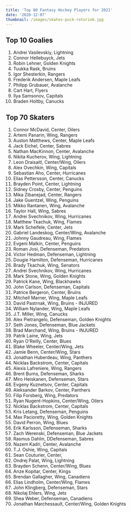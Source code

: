 ```yaml
---
title: 'Top 80 Fantasy Hockey Players for 2021'
date: '2020-12-07'
thumbnail: /images/skates-puck-rotorink.jpg
---
```


## Top 10 Goalies

1. Andrei Vasilevskiy, Lightning
2. Connor Hellebuyck, Jets
3. Robin Lehner, Golden Knights
4. Tuukka Rask, Bruins
5. Igor Shesterkin, Rangers
6. Frederik Andersen, Maple Leafs
7. Philipp Grubauer, Avalanche
8. Cart Hart, Flyers
9. Ilya Samsonov, Capitals
10. Braden Holtby, Canucks

## Top 70 Skaters

1. Connor McDavid, Center, Oilers
2. Artemi Panarin, Wing, Rangers
3. Auston Matthews, Center, Maple Leafs
4. Jack Eichel, Center, Sabres
5. Nathan MacKinnon, Center, Avalanche
6. Nikita Kucherov, Wing, Lightning
7. Leon Draisaitl, Center/Wing, Oilers
8. Alex Ovechkin, Wing, Capitals
9. Sebastian Aho, Center, Hurricanes
10. Elias Pettersson, Center, Canucks
11. Brayden Point, Center, Lightning
12. Sidney Crosby, Center, Penguins
13. Mika Zibanejad, Center, Rangers
14. Jake Guentzel, Wing, Penguins
15. Mikko Rantanen, Wing, Avalanche
16. Taylor Hall, Wing, Sabres
17. Andrei Svechnikov, Wing, Hurricanes
18. Matthew Tkachuk, Wing, Flames
19. Mark Scheifele, Center, Jets
20. Gabriel Landeskog, Center/Wing, Avalanche
21. Johnny Gaudreau, Wing, Flames
22. Evgeni Malkin, Center, Penguins
23. Roman Josi, Defenseman, Predators
24. Victor Hedman, Defenseman, Lightning
25. Dougie Hamilton, Defenseman, Hurricanes
26. Brady Tkachuk, Wing, Senators
27. Andrei Svechnikov, Wing, Hurricanes
28. Mark Stone, Wing, Golden Knights 
29. Patrick Kane, Wing, Blackhawks
30. John Carlson, Defenseman, Capitals
31. Patrice Bergeron, Center, Bruins 
32. Mitchell Marner, Wing, Maple Leafs
33. David Pastrnak, Wing, Bruins - INJURED
34. William Nylander, Wing, Maple Leafs
35. J.T. Miller, Wing, Canucks
36. Alex Pietrangelo, Defenseman, Golden Knights
37. Seth Jones, Defenseman, Blue Jackets
38. Brad Marchand, Wing, Bruins - INJURED
39. Patrik Laine, Wing, Jets
40. Ryan O'Reilly, Center, Blues
41. Blake Wheeler, Center/Wing, Jets
42. Jamie Benn, Center/Wing, Stars
43. Jonathan Huberdeau, Wing, Panthers
44. Nicklas Backstrom, Center, Capitals 
45. Alexis Lafreniere, Wing, Rangers
46. Brent Burns, Defenseman, Sharks
47. Miro Heiskanen, Defenseman, Stars
48. Evgeny Kuznetsov, Center, Capitals
49. Aleksander Barkov, Center, Panthers
50. Filip Forsberg, Wing, Predators
51. Ryan Nugent-Hopkins, Center/Wing, Oilers
52. Nicklas Backstrom, Center, Capitals
53. Kris Letang, Defenseman, Penguins
54. Max Pacioretty, Wing, Golden Knights
55. David Perron, Wing, Blues
56. Erik Karlsson, Defenseman, Sharks
57. Zach Werenski, Defenseman, Blue Jackets
58. Rasmus Dahlin, DDefenseman, Sabres
59. Nazem Kadri, Center, Avalanche
60. T.J. Oshie, Wing, Capitals
61. Sean Couturier, Center, 
62. Ondrej Palat, Wing, Lightning
63. Brayden Schenn, Center/Wing, Blues
64. Anze Kopitar, Center, Kings
65. Brendan Gallagher, Wing, Canadiens
66. Elias Lindholm, Center/Wing, Flames
67. John Klingberg, Defenseman, Stars
68. Nikolaj Ehlers, Wing, Jets
69. Shea Weber, Defenseman, Canadiens
70. Jonathan Marchessault, Center/Wing, Golden Knights
    